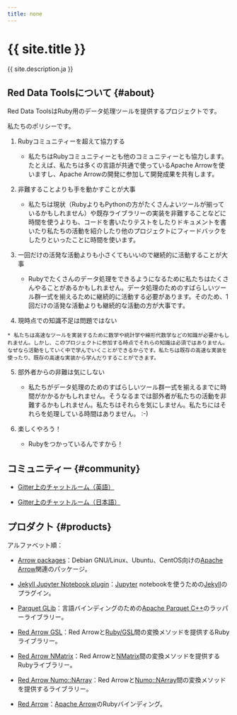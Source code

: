 ```yaml
---
title: none
---
```


<div class="jumbotron">
  <h1>{{ site.title }}</h1>
  <p>{{ site.description.ja }}</p>
</div>

## Red Data Toolsについて {#about}

Red Data ToolsはRuby用のデータ処理ツールを提供するプロジェクトです。

私たちのポリシーです。

  1. Rubyコミュニティーを超えて協力する

     * 私たちはRubyコミュニティーとも他のコミュニティーとも協力します。たとえば、私たちは多くの言語が共通で使っているApache Arrowを使いますし、Apache Arrowの開発に参加して開発成果を共有します。

  2. 非難することよりも手を動かすことが大事

     * 私たちは現状（RubyよりもPythonの方がたくさんよいツールが揃っているかもしれません）や既存ライブラリーの実装を非難することなどに時間を使うよりも、コードを書いたりテストをしたりドキュメントを書いたり私たちの活動を紹介したり他のプロジェクトにフィードバックをしたりといったことに時間を使います。

  3. 一回だけの活発な活動よりも小さくてもいいので継続的に活動することが大事

     * Rubyでたくさんのデータ処理をできるようになるために私たちはたくさんやることがあるかもしれません。データ処理のためのすばらしいツール群一式を揃えるために継続的に活動する必要があります。そのため、1回だけの活発な活動よりも継続的な活動の方が大事です。

  4. 現時点での知識不足は問題ではない

    * 私たちは高速なツールを実装するために数学や統計学や線形代数学などの知識が必要かもしれません。しかし、このプロジェクトに参加する時点でそれらの知識は必須ではありません。なぜなら活動をしていく中で学んでいくことができるからです。私たちは既存の高速な実装を使ったり、既存の高速な実装から学んだりすることができます。

  5. 部外者からの非難は気にしない

     * 私たちがデータ処理のためのすばらしいツール群一式を揃えるまでに時間がかかるかもしれません。そうなるまでは部外者が私たちの活動を非難するかもしれません。私たちはそれらを気にしません。私たちにはそれらを処理している時間はありません。 :-)

  6. 楽しくやろう！

     * Rubyをつかっているんですから！

## コミュニティー {#community}

  * [Gitter上のチャットルーム（英語）][gitter-en]

  * [Gitter上のチャットルーム（日本語）][gitter-ja]

## プロダクト {#products}

アルファベット順：

  * [Arrow packages][arrow-packages]：Debian GNU/Linux、Ubuntu、CentOS向けの[Apache Arrow][apache-arrow]関連のパッケージ。

  * [Jekyll Jupyter Notebook plugin][jekyll-jupyter-notebook-plugin]：[Jupyter][jupyter] notebookを使うための[Jekyll][jekyll]のプラグイン。

  * [Parquet GLib][parquet-glib]：言語バインディングのための[Apache Parquet C++][apache-parquet-c++]のラッパーライブラリー。

  * [Red Arrow GSL][red-arrow-gsl]：Red Arrowと[Ruby/GSL][ruby-gsl]間の変換メソッドを提供するRubyライブラリー。

  * [Red Arrow NMatrix][red-arrow-nmatrix]：Red Arrowと[NMatrix][nmatrix]間の変換メソッドを提供するRubyライブラリー。

  * [Red Arrow Numo::NArray][red-arrow-numo-narray]：Red Arrowと[Numo::NArray][numo-narray]間の変換メソッドを提供するライブラリー。

  * [Red Arrow][red-arrow]：[Apache Arrow][apache-arrow]のRubyバインディング。

[apache-arrow]:https://arrow.apache.org/
[apache-parquet-c++]:https://github.com/apache/parquet-cpp
[arrow-packages]:https://github.com/red-data-tools/arrow-packages
[gitter-en]:https://gitter.im/red-data-tools/en
[gitter-ja]:https://gitter.im/red-data-tools/ja
[jekyll-jupyter-notebook-plugin]:https://github.com/red-data-tools/jekyll-jupyter-notebook
[jekyll]:https://jekyllrb.com/
[jupyter]:https://jupyter.org/
[nmatrix]:https://github.com/SciRuby/nmatrix
[numo-narray]:https://ruby-numo.github.io/narray/
[parquet-glib]:https://github.com/red-data-tools/parquet-glib
[red-arrow-gsl]:https://github.com/red-data-tools/red-arrow-gsl
[red-arrow-nmatrix]:https://github.com/red-data-tools/red-arrow-nmatrix
[red-arrow-numo-narray]:https://github.com/red-data-tools/red-arrow-numo-narray
[red-arrow]:https://github.com/red-data-tools/red-arrow
[ruby-gsl]:https://github.com/SciRuby/rb-gsl
